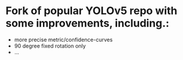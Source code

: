 # Fork of popular YOLOv5 repo with some improvements, including.:
- more precise metric/confidence-curves
- 90 degree fixed rotation only
- ...
